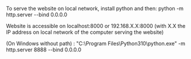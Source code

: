 To serve the website on local network, install python and then:
python -m http.server --bind 0.0.0.0

Website is accessible on localhost:8000 or 192.168.X.X:8000   (with X.X the IP address on local network of the computer serving the website)

(On Windows without path) :
"C:\Program Files\Python310\python.exe" -m http.server 8888 --bind 0.0.0.0